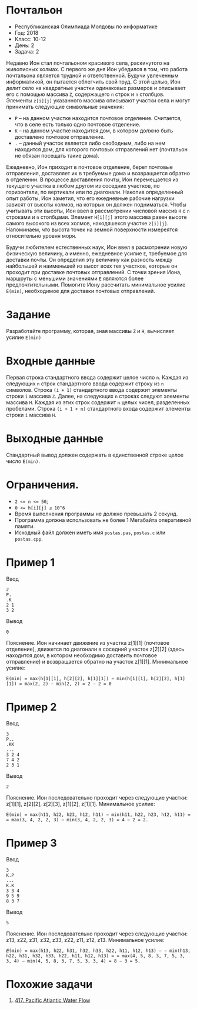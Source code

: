 # Почтальон
* Республиканская Олимпиада Молдовы по информатике
* Год: 2018
* Класс: 10-12
* День: 2
* Задача: 2

Недавно Ион стал почтальоном красивого села, раскинутого на живописных холмах. С
первого же дня Ион убедился в том, что работа почтальона является трудной и
ответственной. Будучи увлеченным информатикой, он пытается облегчить свой труд.
С этой целью, Ион делит село на квадратные участки одинаковых размеров и
описывает его с помощью массива `Z`, содержащего `n` строк и `n` столбцов. Элементы `z[i][j]`
указанного массива описывают участки села и могут принимать следующие символьные
значения:
* `P` – на данном участке находится почтовое отделение. Считается, что в селе есть
только одно почтовое отделение.
* `K` – на данном участке находится дом, в котором должно быть доставлено почтовое
отправление.
* `.` – данный участок является либо свободным, либо на нем находится дом, для
которого почтовых отправлений нет (почтальон не обязан посещать такие дома).

Ежедневно, Ион приходит в почтовое отделение, берет почтовые отправления,
доставляет их в требуемые дома и возвращается обратно в отделении. В процессе
доставления почты, Ион перемещается из текущего участка в любом другом из соседних
участков, по горизонтали, по вертикали или по диагонали.
Накопив определенный опыт работы, Ион заметил, что его ежедневные рабочие
нагрузки зависят от высоты холмов, на которых он должен подниматься. Чтобы учитывать
эти высоты, Ион ввел в рассмотрении числовой массив `H` с `n` строками и `n` столбцами.
Элемент `H[i][j]` этого массива равен высоте самого высокого из всех холмов, находяшехся
участке `z[i][j]`. Напоминаем, что высота точек на земной поверхности измереятся относительно
уровня моря.

Будучи любителем естественных наук, Ион ввел в расмотрении новую физическую
величину, а именно, ежедневное усилие `E`, требуемое для доставки почты. Он определил эту
величину как разность между найбольшей и наименьшей из высот всех тех участков,
которые он проходит при доставке почтовых отправлений. С точки зрения Иона, маршруты с
меньшими значениями `E` являются более предпочтительными.
Помогите Иону рассчитать минимальное усилие `E(min)`, необходимое для доставки
почтовых отправлений.

# Задание 
Разработайте программу, которая, зная массивы `Z` и `H`, вычисляет усилие `E(min)`

# Входные данные 
Первая строка стандартного ввода содержит целое число `n`. Каждая
из следующих `n` строк стандартного ввода содержит строку из `n` символов. Строка `(i + 1)`
стандартного ввода содержит элементы строки `i` массива `Z`. Далее, на следующих `n` строках
следуют элементы массива `H`. Каждая из этих строк содержит `n` целых чисел, разделенных
пробелами. Строка `(i + 1 + n)` стандартного входа содержит элементы строки `i` массива `H`.

# Выходные данные 
Стандартный вывод должен содержать в единственной строке
целое число `E(min)`.

# Ограничения. 
* `2 <= n <= 50`; 
* `0 <= h[i][j] ≤ 10^6`
* Время выполнения программы не должно превышать 2 секунд. 
* Программа должна использовать не более 1 Мегабайта оперативной памяти. 
* Исходный файл должен иметь имя `postas.pas`, `postas.c` или `postas.cpp`.

# Пример 1
Ввод 
```
2
P.
.K
2 1
3 2
```

Вывод
```
0
```

Пояснение. Ион начинает движение из участка z[1][1] (почтовое отделение), движется по
диагонали в соседний участок z[2][2] (здесь находится дом, в котором необходимо доставить
почтовое отправление) и возвращается обратно на участок z[1][1]. Минимальное усилие:

`E(min) = max(h[1][1], h[2][2], h[1][1]) − min(h[1][1], h[2][2], h[1][1]) = max(2, 2) − min(2, 2) = 2 − 2 = 0`

# Пример 2
Ввод 
```
3
P..
.KK
...
3 2 4
7 4 2
2 3 1 
```

Вывод
```
2
```

Пояснение. Ион последовательно проходит через следующие участки: z[1][1], z[2][2], z[2][3], z[1][2],
z[1][1]. Минимальное усилие:

`E(min) = max(h11, h22, h23, h12, h11) − min(h11, h22, h23, h12, h11) =
= max(3, 4, 2, 2, 3) − min(3, 4, 2, 2, 3) = 4 − 2 = 2.`


# Пример 3
Ввод 
```
3
K.P
...
K.K
3 3 4
9 5 9
8 3 7 
```

Вывод
```
5
```

Пояснение. Ион последовательно проходит через следующие участки: z13, z22, z31, z32,
z33, z22, z11, z12, z13. Минимальное усилие:

`𝐸(min) = max(h13, h22, h31, h32, h33, h22, h11, h12, h13) −
− min(h13, h22, h31, h32, h33, h22, h11, h12, h13) =
= max(4, 5, 8, 3, 7, 5, 3, 3, 4) − min(4, 5, 8, 3, 7, 5, 3, 3, 4) = 8 − 3 = 5.`


# Похожие задачи
1. [417. Pacific Atlantic Water Flow](https://leetcode.com/problems/pacific-atlantic-water-flow/)
